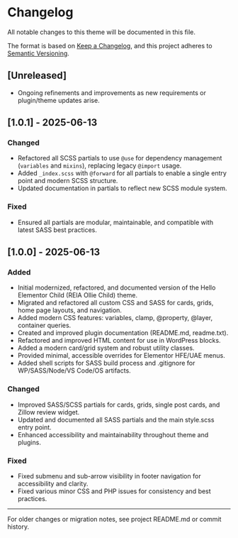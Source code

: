 # Changelog

All notable changes to this theme will be documented in this file.

The format is based on [Keep a Changelog](https://keepachangelog.com/en/1.0.0/), and this project adheres to [Semantic Versioning](https://semver.org/spec/v2.0.0.html).

## [Unreleased]

- Ongoing refinements and improvements as new requirements or plugin/theme updates arise.

## [1.0.1] - 2025-06-13

### Changed

- Refactored all SCSS partials to use `@use` for dependency management (`variables` and `mixins`), replacing legacy `@import` usage.
- Added `_index.scss` with `@forward` for all partials to enable a single entry point and modern SCSS structure.
- Updated documentation in partials to reflect new SCSS module system.

### Fixed

- Ensured all partials are modular, maintainable, and compatible with latest SASS best practices.

## [1.0.0] - 2025-06-13

### Added

- Initial modernized, refactored, and documented version of the Hello Elementor Child (REIA Ollie Child) theme.
- Migrated and refactored all custom CSS and SASS for cards, grids, home page layouts, and navigation.
- Added modern CSS features: variables, clamp, @property, @layer, container queries.
- Created and improved plugin documentation (README.md, readme.txt).
- Refactored and improved HTML content for use in WordPress blocks.
- Added a modern card/grid system and robust utility classes.
- Provided minimal, accessible overrides for Elementor HFE/UAE menus.
- Added shell scripts for SASS build process and .gitignore for WP/SASS/Node/VS Code/OS artifacts.

### Changed

- Improved SASS/SCSS partials for cards, grids, single post cards, and Zillow review widget.
- Updated and documented all SASS partials and the main style.scss entry point.
- Enhanced accessibility and maintainability throughout theme and plugins.

### Fixed

- Fixed submenu and sub-arrow visibility in footer navigation for accessibility and clarity.
- Fixed various minor CSS and PHP issues for consistency and best practices.

---

For older changes or migration notes, see project README.md or commit history.
